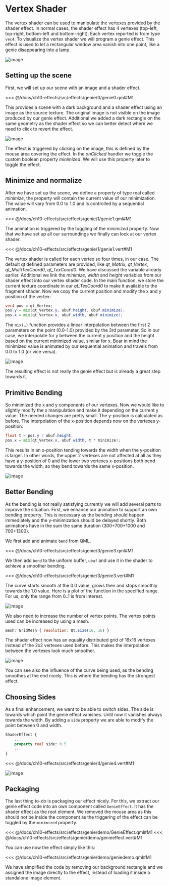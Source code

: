 # Vertex Shader

The vertex shader can be used to manipulate the vertexes provided by the shader effect. In normal cases, the shader effect has 4 vertexes (top-left, top-right, bottom-left and bottom-right). Each vertex reported is from type `vec4`. To visualize the vertex shader we will program a genie effect. This effect is used to let a rectangular window area vanish into one point, like a genie disappearing into a lamp.



![image](../../ch10-effects/assets//genieeffect.png)

## Setting up the scene

First, we will set up our scene with an image and a shader effect.

<<< @/docs/ch10-effects/src/effects/genie/0/genie0.qml#M1

This provides a scene with a dark background and a shader effect using an image as the source texture. The original image is not visible on the image produced by our genie effect. Additional we added a dark rectangle on the same geometry as the shader effect so we can better detect where we need to click to revert the effect.

![image](../../ch10-effects/assets//geniescene.png)

The effect is triggered by clicking on the image, this is defined by the mouse area covering the effect. In the *onClicked* handler we toggle the custom boolean property *minimized*. We will use this property later to toggle the effect.

## Minimize and normalize

After we have set up the scene, we define a property of type real called *minimize*, the property will contain the current value of our minimization. The value will vary from 0.0 to 1.0 and is controlled by a sequential animation.

<<< @/docs/ch10-effects/src/effects/genie/1/genie1.qml#M1

The animation is triggered by the toggling of the *minimized* property. Now that we have set up all our surroundings we finally can look at our vertex shader.

<<< @/docs/ch10-effects/src/effects/genie/1/genie1.vert#M1

The vertex shader is called for each vertex so four times, in our case. The default qt defined parameters are provided, like *qt_Matrix*, *qt_Vertex*, *qt_MultiTexCoord0*, *qt_TexCoord0*. We have discussed the variable already earlier. Additional we link the *minimize*, *width* and *height* variables from our shader effect into our vertex shader code. In the main function, we store the current texture coordinate in our *qt_TexCoord0* to make it available to the fragment shader. Now we copy the current position and modify the x and y position of the vertex:

```glsl
vec4 pos = qt_Vertex;
pos.y = mix(qt_Vertex.y, ubuf.height, ubuf.minimize);
pos.x = mix(qt_Vertex.x, ubuf.width, ubuf.minimize);
```

The `mix(…)` function provides a linear interpolation between the first 2 parameters on the point (0.0-1.0) provided by the 3rd parameter. So in our case, we interpolate for y between the current y position and the height based on the current minimized value, similar for x. Bear in mind the minimized value is animated by our sequential animation and travels from 0.0 to 1.0 (or vice versa).

![image](../../ch10-effects/assets//genieminimize.png)

The resulting effect is not really the genie effect but is already a great step towards it.

## Primitive Bending

So minimized the x and y components of our vertexes. Now we would like to slightly modify the x manipulation and make it depending on the current y value. The needed changes are pretty small. The y-position is calculated as before. The interpolation of the x-position depends now on the vertexes y-position:

```glsl
float t = pos.y / ubuf.height;
pos.x = mix(qt_Vertex.x, ubuf.width, t * minimize);
```

This results in an x-position tending towards the width when the y-position is larger. In other words, the upper 2 vertexes are not affected at all as they have a y-position of 0 and the lower two vertexes x-positions both bend towards the width, so they bend towards the same x-position.

![image](../../ch10-effects/assets//geniebending.png)

## Better Bending

As the bending is not really satisfying currently we will add several parts to improve the situation.
First, we enhance our animation to support an own bending property. This is necessary as the bending should happen immediately and the y-minimization should be delayed shortly. Both animations have in the sum the same duration (300+700+1000 and 700+1300).

We first add and animate `bend` from QML.

<<< @/docs/ch10-effects/src/effects/genie/3/genie3.qml#M1

We then add `bend` to the uniform buffer, `ubuf` and use it in the shader to achieve a smoother bending.

<<< @/docs/ch10-effects/src/effects/genie/3/genie3.vert#M1

The curve starts smooth at the 0.0 value, grows then and stops smoothly towards the 1.0 value. Here is a plot of the function in the specified range. For us, only the range from 0..1 is from interest.

![image](../../ch10-effects/assets//curve.png)

We also need to increase the number of vertex points. The vertex points used can be increased by using a mesh.

```qml
mesh: GridMesh { resolution: Qt.size(16, 16) }
```

The shader effect now has an equality distributed grid of 16x16 vertexes instead of the 2x2 vertexes used before. This makes the interpolation between the vertexes look much smoother.

![image](../../ch10-effects/assets//geniesmoothbending.png)

You can see also the influence of the curve being used, as the bending smoothes at the end nicely. This is where the bending has the strongest effect.

## Choosing Sides

As a final enhancement, we want to be able to switch sides. The side is towards which point the genie effect vanishes. Until now it vanishes always towards the width. By adding a `side` property we are able to modify the point between 0 and width.

```qml
ShaderEffect {
    ...
    property real side: 0.5
    ...
}
```

<<< @/docs/ch10-effects/src/effects/genie/4/genie4.vert#M1

![image](../../ch10-effects/assets//geniehalfside.png)

## Packaging

The last thing to-do is packaging our effect nicely. For this, we extract our genie effect code into an own component called `GenieEffect`. It has the shader effect as the root element. We removed the mouse area as this should not be inside the component as the triggering of the effect can be toggled by the `minimized` property.

<<< @/docs/ch10-effects/src/effects/genie/demo/GenieEffect.qml#M1
<<< @/docs/ch10-effects/src/effects/genie/demo/genieeffect.vert#M1

You can use now the effect simply like this:

<<< @/docs/ch10-effects/src/effects/genie/demo/geniedemo.qml#M1

We have simplified the code by removing our background rectangle and we assigned the image directly to the effect, instead of loading it inside a standalone image element.
